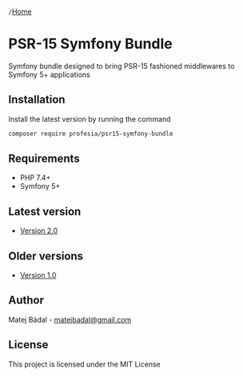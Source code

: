 `/`[Home](/psr15-symfony-bundle)


# PSR-15 Symfony Bundle
Symfony bundle designed to bring PSR-15 fashioned middlewares to Symfony 5+ applications
## Installation
Install the latest version by running the command
```bash
composer require profesia/psr15-symfony-bundle
```
## Requirements
- PHP 7.4+
- Symfony 5+

## Latest version
- [Version 2.0](/psr15-symfony-bundle/2.0/index.md)

## Older versions
- [Version 1.0](/psr15-symfony-bundle/1.0/index.md)

## Author
Matej Bádal - matejbadal@gmail.com
## License
This project is licensed under the MIT License
